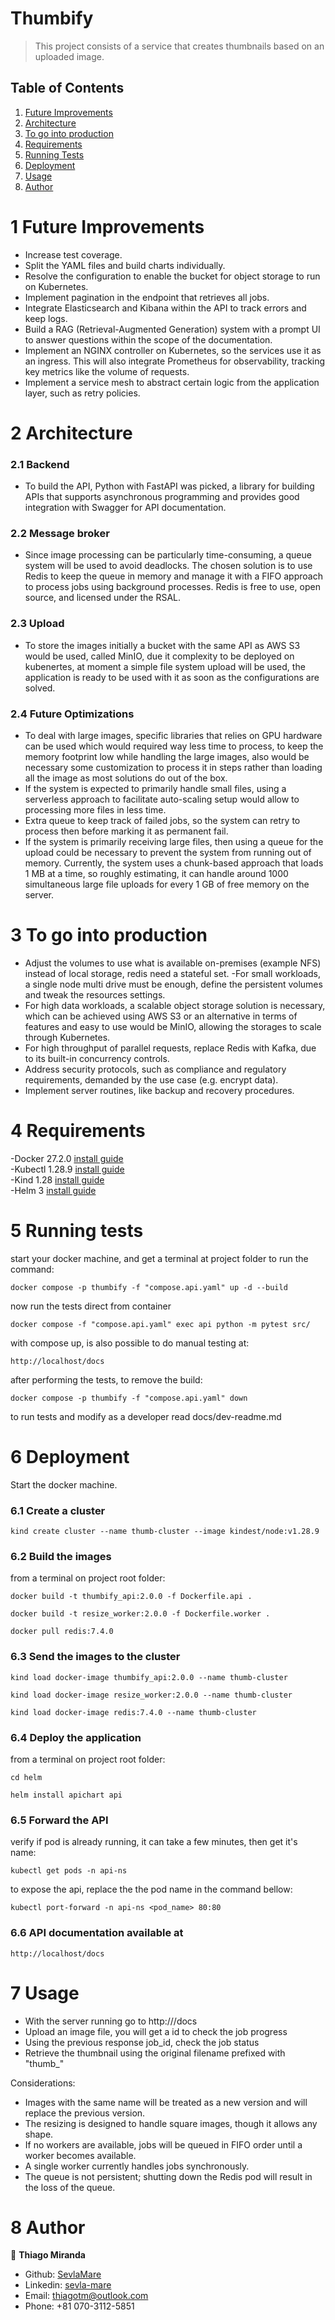 # Thumbify
> This project consists of a service that creates thumbnails based on an uploaded image.

## Table of Contents

1. [Future Improvements](#future-improvements)
2. [Architecture](#architecture)
3. [To go into production](#to-go-into-production)
4. [Requirements](#requirements)
5. [Running Tests](#running-tests)
6. [Deployment](#deployment)
7. [Usage](#usage)
8. [Author](#author)

# 1 Future Improvements
- Increase test coverage.
- Split the YAML files and build charts individually.
- Resolve the configuration to enable the bucket for object storage to run on Kubernetes.
- Implement pagination in the endpoint that retrieves all jobs.
- Integrate Elasticsearch and Kibana within the API to track errors and keep logs.
- Build a RAG (Retrieval-Augmented Generation) system with a prompt UI to answer questions within the scope of the documentation.
- Implement an NGINX controller on Kubernetes, so the services use it as an ingress. This will also integrate Prometheus for observability, tracking key metrics like the volume of requests.
- Implement a service mesh to abstract certain logic from the application layer, such as retry policies.

# 2 Architecture
### 2.1 Backend
- To build the API, Python with FastAPI was picked, a library for building APIs that supports asynchronous programming and provides good integration with Swagger for API documentation.

### 2.2 Message broker
- Since image processing can be particularly time-consuming, a queue system will be used to avoid deadlocks. The chosen solution is to use Redis to keep the queue in memory and manage it with a FIFO approach to process jobs using background processes. Redis is free to use, open source, and licensed under the RSAL.

### 2.3 Upload
- To store the images initially a bucket with the same API as AWS S3 would be used, called MinIO, due it complexity to be deployed on kubenertes, at moment a simple file system upload will be used, the application is ready to be used with it as soon as the configurations are solved.

### 2.4 Future Optimizations
- To deal with large images, specific libraries that relies on GPU hardware can be used which would required way less time to process, to keep the memory footprint low while handling the large images, also would be necessary some customization to process it in steps rather than loading all the image as most solutions do out of the box.
- If the system is expected to primarily handle small files, using a serverless approach to facilitate auto-scaling setup would allow to processing more files in less time.
- Extra queue to keep track of failed jobs, so the system can retry to process then before marking it as permanent fail.
- If the system is primarily receiving large files, then using a queue for the upload could be necessary to prevent the system from running out of memory. Currently, the system uses a chunk-based approach that loads 1 MB at a time, so roughly estimating, it can handle around 1000 simultaneous large file uploads for every 1 GB of free memory on the server.

# 3 To go into production
- Adjust the volumes to use what is available on-premises (example NFS) instead of local storage, redis need a stateful set.
-For small workloads, a single node multi drive must be enough, define the persistent volumes and tweak the resources settings.
- For high data workloads, a scalable object storage solution is necessary, which can be achieved using AWS S3 or an alternative in terms of features and easy to use would be MinIO, allowing the storages to scale through Kubernetes.
- For high throughput of parallel requests, replace Redis with Kafka, due to its built-in concurrency controls.
- Address security protocols, such as compliance and regulatory requirements, demanded by the use case (e.g. encrypt data).
- Implement server routines, like backup and recovery procedures.

# 4 Requirements
-Docker 27.2.0 [install guide](https://docs.docker.com/engine/install/) \
-Kubectl 1.28.9 [install guide](https://kubernetes.io/docs/tasks/tools/#kubectl) \
-Kind 1.28 [install guide](https://kind.sigs.k8s.io/docs/user/quick-start#installation) \
-Helm 3 [install guide](https://helm.sh/docs/intro/install/)

# 5 Running tests
start your docker machine, and get a terminal at project folder to run the command:
```
docker compose -p thumbify -f "compose.api.yaml" up -d --build
```

now run the tests direct from container
```
docker compose -f "compose.api.yaml" exec api python -m pytest src/
```

with compose up, is also possible to do manual testing at:
```
http://localhost/docs
```

after performing the tests, to remove the build:
```
docker compose -p thumbify -f "compose.api.yaml" down
```
to run tests and modify as a developer read docs/dev-readme.md

# 6 Deployment
Start the docker machine.

### 6.1 Create a cluster
```
kind create cluster --name thumb-cluster --image kindest/node:v1.28.9
```

### 6.2 Build the images
from a terminal on project root folder:
```
docker build -t thumbify_api:2.0.0 -f Dockerfile.api .

docker build -t resize_worker:2.0.0 -f Dockerfile.worker .

docker pull redis:7.4.0
```

### 6.3 Send the images to the cluster
```
kind load docker-image thumbify_api:2.0.0 --name thumb-cluster

kind load docker-image resize_worker:2.0.0 --name thumb-cluster

kind load docker-image redis:7.4.0 --name thumb-cluster
```

### 6.4 Deploy the application
from a terminal on project root folder:
```
cd helm

helm install apichart api
```

### 6.5 Forward the API
verify if pod is already running, it can take a few minutes, then get it's name:
```
kubectl get pods -n api-ns
```

to expose the api, replace the the pod name in the command bellow:
```
kubectl port-forward -n api-ns <pod_name> 80:80
```

### 6.6 API documentation available at
```
http://localhost/docs
```

# 7 Usage
- With the server running go to http://<host>/docs
- Upload an image file, you will get a id to check the job progress
- Using the previous response job_id, check the job status
- Retrieve the thumbnail using the original filename prefixed with "thumb_"

Considerations:
- Images with the same name will be treated as a new version and will replace the previous version.
- The resizing is designed to handle square images, though it allows any shape.
- If no workers are available, jobs will be queued in FIFO order until a worker becomes available.
- A single worker currently handles jobs synchronously.
- The queue is not persistent; shutting down the Redis pod will result in the loss of the queue.

# 8 Author
👤 **Thiago Miranda**
- Github: [SevlaMare](https://github.com/SevlaMare)
- Linkedin: [sevla-mare](https://www.linkedin.com/in/sevla-mare)
- Email: thiagotm@outlook.com
- Phone: +81 070-3112-5851
